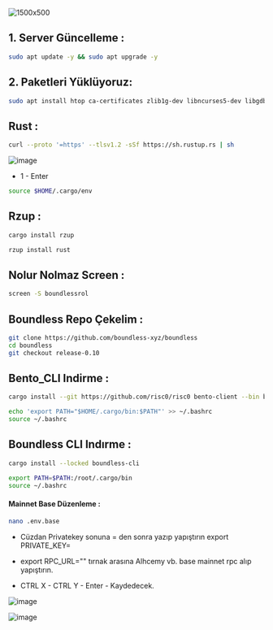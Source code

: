 ![1500x500](https://github.com/user-attachments/assets/b262662f-848e-4558-9aa4-7945e585b857)

## 1. Server Güncelleme : 

```bash
sudo apt update -y && sudo apt upgrade -y
```
## 2. Paketleri Yüklüyoruz:

```bash
sudo apt install htop ca-certificates zlib1g-dev libncurses5-dev libgdbm-dev libnss3-dev tmux iptables curl nvme-cli git wget make jq libleveldb-dev build-essential pkg-config ncdu tar clang bsdmainutils lsb-release libssl-dev libreadline-dev libffi-dev jq gcc screen file unzip lz4 -y
```


## Rust : 
```bash
curl --proto '=https' --tlsv1.2 -sSf https://sh.rustup.rs | sh
```

![image](https://github.com/user-attachments/assets/0efae43c-b5ba-488c-9f3e-de0aa12698f4)


- 1 - Enter
```bash
source $HOME/.cargo/env
```

## Rzup : 
```bash
cargo install rzup
```
```bash
rzup install rust
```

## Nolur Nolmaz Screen : 

```bash
screen -S boundlessrol
```

## Boundless Repo Çekelim : 

```bash
git clone https://github.com/boundless-xyz/boundless
cd boundless
git checkout release-0.10
```

## Bento_CLI Indirme : 
```bash
cargo install --git https://github.com/risc0/risc0 bento-client --bin bento_cli
```
```bash
echo 'export PATH="$HOME/.cargo/bin:$PATH"' >> ~/.bashrc
source ~/.bashrc
```

## Boundless CLI Indırme : 
```bash
cargo install --locked boundless-cli
```
```bash
export PATH=$PATH:/root/.cargo/bin
source ~/.bashrc
```

#### Mainnet Base Düzenleme : 
```bash
nano .env.base
```
- Cüzdan Privatekey sonuna = den sonra yazıp yapıştırın export PRIVATE_KEY=
- export RPC_URL="" tırnak arasına Alhcemy vb. base mainnet rpc alıp yapıştırın. 

- CTRL X - CTRL Y - Enter - Kaydedecek.

![image](https://github.com/user-attachments/assets/7a6027d2-15b3-4611-b7e3-ec3c707f9a15)

![image](https://github.com/user-attachments/assets/140f0ddf-ee3f-4202-933d-5c7b27c98e3e)
